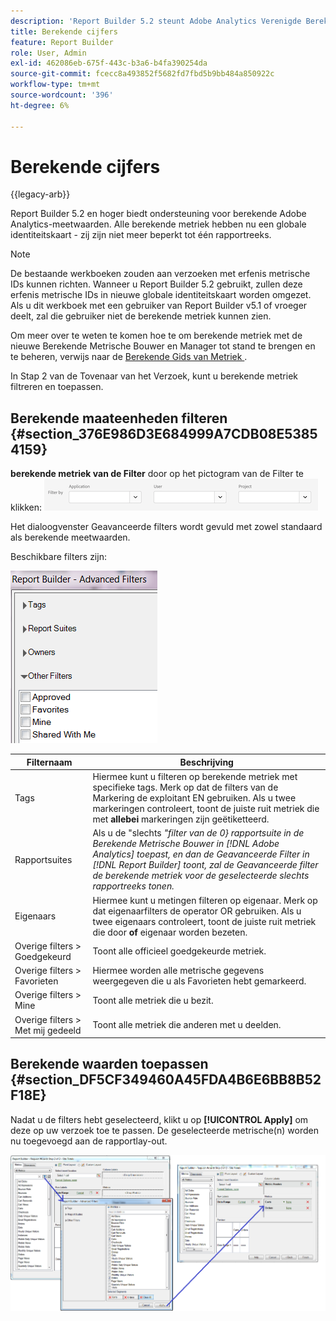 ```yaml
---
description: 'Report Builder 5.2 steunt Adobe Analytics Verenigde Berekende Metriek. Naast andere innovaties hebben alle berekende standaarden nu een globale id: ze zijn niet meer beperkt tot één rapportsuite.'
title: Berekende cijfers
feature: Report Builder
role: User, Admin
exl-id: 462086eb-675f-443c-b3a6-b4fa390254da
source-git-commit: fcecc8a493852f5682fd7fbd5b9bb484a850922c
workflow-type: tm+mt
source-wordcount: '396'
ht-degree: 6%

---
```


# Berekende cijfers

{{legacy-arb}}

Report Builder 5.2 en hoger biedt ondersteuning voor berekende Adobe Analytics-meetwaarden. Alle berekende metriek hebben nu een globale identiteitskaart - zij zijn niet meer beperkt tot één rapportreeks.

>[!NOTE]
>
>De bestaande werkboeken zouden aan verzoeken met erfenis metrische IDs kunnen richten. Wanneer u Report Builder 5.2 gebruikt, zullen deze erfenis metrische IDs in nieuwe globale identiteitskaart worden omgezet. Als u dit werkboek met een gebruiker van Report Builder v5.1 of vroeger deelt, zal die gebruiker niet de berekende metriek kunnen zien.

Om meer over te weten te komen hoe te om berekende metriek met de nieuwe Berekende Metrische Bouwer en Manager tot stand te brengen en te beheren, verwijs naar de [ Berekende Gids van Metriek ](https://experienceleague.adobe.com/docs/analytics/components/calculated-metrics/cm-overview.html).

In Stap 2 van de Tovenaar van het Verzoek, kunt u berekende metriek filtreren en toepassen.

## Berekende maateenheden filteren {#section_376E986D3E684999A7CDB08E53854159}

**berekende metriek van de Filter** door op het pictogram van de Filter te klikken: ![ Schermafbeelding van de opties die van de Filter de Toepassing, Gebruiker, de gebieden van het Project tonen.](/help/admin/admin/assets/filter.png)

Het dialoogvenster Geavanceerde filters wordt gevuld met zowel standaard als berekende meetwaarden.

Beschikbare filters zijn:

![ Schermafbeelding die de Geavanceerde die opties toont van Filters in de volgende lijst worden beschreven.](assets/advanced_filters.png)

| Filternaam | Beschrijving |
|---|---|
| Tags | Hiermee kunt u filteren op berekende metriek met specifieke tags. Merk op dat de filters van de Markering de exploitant EN gebruiken. Als u twee markeringen controleert, toont de juiste ruit metriek die met **allebei** markeringen zijn geëtiketteerd. |
| Rapportsuites | Als u de &quot;slechts *&quot;filter van de 0&rbrace; rapportsuite in de Berekende Metrische Bouwer in [!DNL Adobe Analytics] toepast, en dan de Geavanceerde Filter in [!DNL Report Builder] toont, zal de Geavanceerde filter de berekende metriek voor de geselecteerde slechts rapportreeks tonen.* |
| Eigenaars | Hiermee kunt u metingen filteren op eigenaar. Merk op dat eigenaarfilters de operator OR gebruiken. Als u twee eigenaars controleert, toont de juiste ruit metriek die door **of** eigenaar worden bezeten. |
| Overige filters > Goedgekeurd | Toont alle officieel goedgekeurde metriek. |
| Overige filters > Favorieten | Hiermee worden alle metrische gegevens weergegeven die u als Favorieten hebt gemarkeerd. |
| Overige filters > Mine | Toont alle metriek die u bezit. |
| Overige filters > Met mij gedeeld | Toont alle metriek die anderen met u deelden. |

## Berekende waarden toepassen {#section_DF5CF349460A45FDA4B6E6BB8B52F18E}

Nadat u de filters hebt geselecteerd, klikt u op **[!UICONTROL Apply]** om deze op uw verzoek toe te passen. De geselecteerde metrische(n) worden nu toegevoegd aan de rapportlay-out.

![ Schermafbeelding die de Stap 2 van de Tovenaar van het Verzoek toont - de Totalen van de Plaats die aan het Geavanceerde venster van Filters richten en rapportmetriek toepasten.](assets/filtering_for_metric.png)
